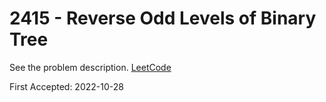 # 2415 - Reverse Odd Levels of Binary Tree

See the problem description. [LeetCode][1]

First Accepted: 2022-10-28

[1]: <https://leetcode.com/problems/reverse-odd-levels-of-binary-tree/description> "Problem Webpage"
